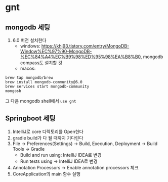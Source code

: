 # gnt

## mongodb 세팅
1. 6.0 버전 설치한다
   * windows: https://khj93.tistory.com/entry/MongoDB-Window%EC%97%90-MongoDB-%EC%84%A4%EC%B9%98%ED%95%98%EA%B8%B0, mongodb compass도 설치할 것
   * macos:
```
brew tap mongodb/brew
brew install mongodb-community@6.0
brew services start mongodb-community
mongosh
```
그 다음 mongodb shell에서 `use gnt`

## Springboot 세팅
1. IntelliJ로 core 디렉토리를 Open한다
2. gradle build가 다 될 때까지 기다린다
3. File -> Preferences(Settings) -> Build, Execution, Deployment -> Build Tools -> Gradle
   * Build and run using: IntelliJ IDEA로 변경
   * Run tests using -> IntelliJ IDEA로 변경
4. Annotation Processors -> Enable annotation processors 체크
5. CoreApplication의 main 함수 실행
